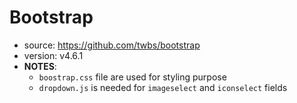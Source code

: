 # Bootstrap

* source: https://github.com/twbs/bootstrap
* version: v4.6.1
* __NOTES__:
  - `boostrap.css` file are used for styling purpose
  - `dropdown.js` is needed for ```imageselect``` and ```iconselect``` fields

